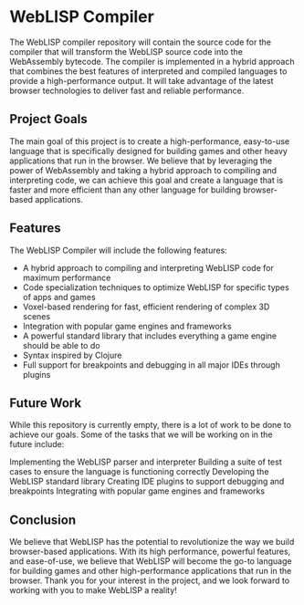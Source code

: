 # WebLISP Compiler
The WebLISP compiler repository will contain the source code for the compiler that will transform the WebLISP source code into the WebAssembly bytecode. The compiler is implemented in a hybrid approach that combines the best features of interpreted and compiled languages to provide a high-performance output. It will take advantage of the latest browser technologies to deliver fast and reliable performance.

## Project Goals
The main goal of this project is to create a high-performance, easy-to-use language that is specifically designed for building games and other heavy applications that run in the browser. We believe that by leveraging the power of WebAssembly and taking a hybrid approach to compiling and interpreting code, we can achieve this goal and create a language that is faster and more efficient than any other language for building browser-based applications.

## Features
The WebLISP Compiler will include the following features:
- A hybrid approach to compiling and interpreting WebLISP code for maximum performance
- Code specialization techniques to optimize WebLISP for specific types of apps and games
- Voxel-based rendering for fast, efficient rendering of complex 3D scenes
- Integration with popular game engines and frameworks
- A powerful standard library that includes everything a game engine should be able to do
- Syntax inspired by Clojure
- Full support for breakpoints and debugging in all major IDEs through plugins

## Future Work
While this repository is currently empty, there is a lot of work to be done to achieve our goals. Some of the tasks that we will be working on in the future include:

Implementing the WebLISP parser and interpreter
Building a suite of test cases to ensure the language is functioning correctly
Developing the WebLISP standard library
Creating IDE plugins to support debugging and breakpoints
Integrating with popular game engines and frameworks

## Conclusion
We believe that WebLISP has the potential to revolutionize the way we build browser-based applications. With its high performance, powerful features, and ease-of-use, we believe that WebLISP will become the go-to language for building games and other high-performance applications that run in the browser. Thank you for your interest in the project, and we look forward to working with you to make WebLISP a reality!
